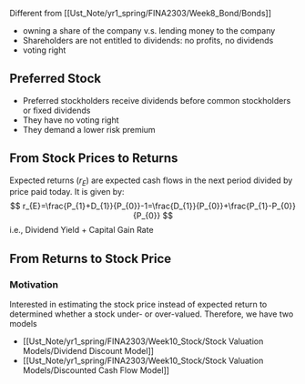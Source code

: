 Different from [[Ust_Note/yr1_spring/FINA2303/Week8_Bond/Bonds]]
- owning a share of the company v.s. lending money to the company
- Shareholders are not entitled to dividends: no profits, no dividends
- voting right
## Preferred Stock
- Preferred stockholders receive dividends before common stockholders or fixed dividends
- They have no voting right
- They demand a lower risk premium
## From Stock Prices to Returns
Expected returns ($r_{E}$) are expected cash flows in the next period divided by price paid today. It is given by:
$$
r_{E}=\frac{P_{1}+D_{1}}{P_{0}}-1=\frac{D_{1}}{P_{0}}+\frac{P_{1}-P_{0}}{P_{0}}
$$
i.e., Dividend Yield + Capital Gain Rate
## From Returns to Stock Price
### Motivation
Interested in estimating the stock price instead of expected return to determined whether a stock under- or over-valued. 
Therefore, we have two models
- [[Ust_Note/yr1_spring/FINA2303/Week10_Stock/Stock Valuation Models/Dividend Discount Model]]
- [[Ust_Note/yr1_spring/FINA2303/Week10_Stock/Stock Valuation Models/Discounted Cash Flow Model]]